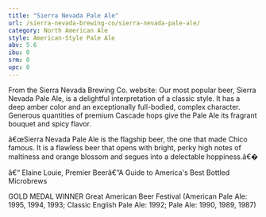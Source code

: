 ```yaml
---
title: "Sierra Nevada Pale Ale"
url: /sierra-nevada-brewing-co/sierra-nevada-pale-ale/
category: North American Ale
style: American-Style Pale Ale
abv: 5.6
ibu: 0
srm: 0
upc: 0
---
```

From the Sierra Nevada Brewing Co. website:
Our most popular beer, Sierra Nevada Pale Ale, is a delightful interpretation of a classic style. It has a deep amber color and an exceptionally full-bodied, complex character. Generous quantities of premium Cascade hops give the Pale Ale its fragrant bouquet and spicy flavor. 

â€œSierra Nevada Pale Ale is the flagship beer, the one that made Chico famous. It is a flawless beer that opens with bright, perky high notes of maltiness and orange blossom and segues into a delectable hoppiness.â€�

â€“ Elaine Louie, Premier Beerâ€”A Guide to America's Best Bottled Microbrews
 
   
  
GOLD MEDAL WINNER
Great American Beer Festival (American Pale Ale: 1995, 1994, 1993; 
Classic English Pale Ale: 1992; Pale Ale: 1990, 1989, 1987)

